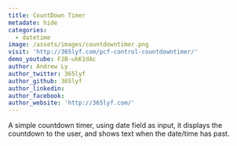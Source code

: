 ```yaml
---
title: CountDown Timer
metadate: hide
categories:
  - datetime
image: /assets/images/countdowntimer.png
visit: 'http://365lyf.com/pcf-control-countdowntimer/'
demo_youtube: F2B-ukK1dAc
author: Andrew Ly
author_twitter: 365lyf
author_github: 365lyf
author_linkedin:
author_facebook:
author_website: 'http://365lyf.com/'
---
```


A simple countdown timer, using date field as input, it displays the countdown to the user, and shows text when the date/time has past.

